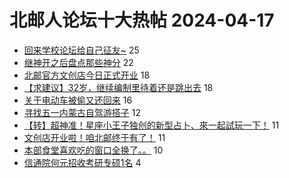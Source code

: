 # 北邮人论坛十大热帖 2024-04-17

- [回来学校论坛给自己征友~](https://bbs.byr.cn/article/Friends/2052390) 25
- [继神开之后盘点那些神分](https://bbs.byr.cn/article/Job/2210427) 22
- [北邮官方文创店今日正式开业](https://bbs.byr.cn/article/Picture/3360789) 18
- [【求建议】32岁，继续编制里待着还是跳出去](https://bbs.byr.cn/article/WorkLife/1213557) 18
- [关于电动车被偷又还回来](https://bbs.byr.cn/article/Talking/6415453) 16
- [寻找五一内蒙古自驾游搭子](https://bbs.byr.cn/article/Travel/147460) 12
- [【转】超神准！星座小王子独创的新型占卜、來一起試玩一下！](https://bbs.byr.cn/article/Constellations/326533) 11
- [文创店开业啦！咱北邮终于有了！](https://bbs.byr.cn/article/Focus/89999) 11
- [本部食堂喜欢吃的窗口全换了。。](https://bbs.byr.cn/article/Food/525929) 10
- [信通院何元招收考研专硕1名](https://bbs.byr.cn/article/AimGraduate/1229574) 4


